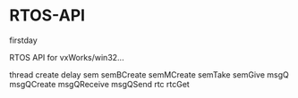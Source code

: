 # RTOS-API
firstday

RTOS API for vxWorks/win32...

thread
    create
    delay
sem 
    semBCreate
    semMCreate
    semTake
    semGive
msgQ
    msgQCreate
    msgQReceive
    msgQSend
rtc
    rtcGet

